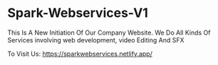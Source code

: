 # Spark-Webservices-V1
This Is A New Initiation Of Our Company Website. We Do All Kinds Of Services involving web development, video Editing And SFX

To Visit Us:
https://sparkwebservices.netlify.app/
